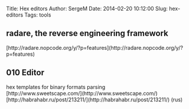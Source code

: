 Title: Hex editors
Author: SergeM
Date: 2014-02-20 10:12:00
Slug: hex-editors
Tags: tools

<h2 style="text-align: left;">radare, the reverse engineering framework </h2>[http://radare.nopcode.org/y/?p=features](http://radare.nopcode.org/y/?p=features)

<h2 style="text-align: left;">010 Editor</h2><div>hex templates for binary formats parsing</div>[http://www.sweetscape.com/](http://www.sweetscape.com/)
[http://habrahabr.ru/post/213211/](http://habrahabr.ru/post/213211/)&nbsp;(rus)</div>